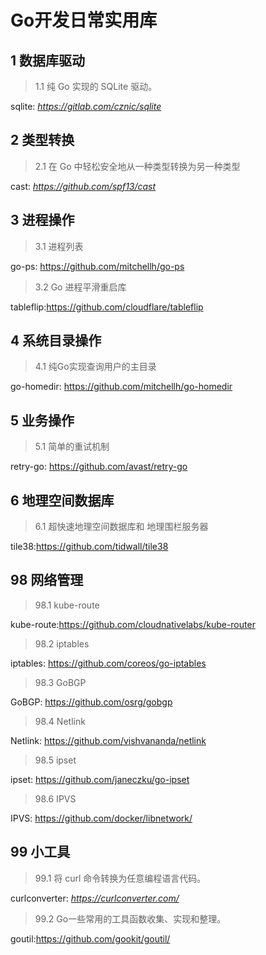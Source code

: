 # Go开发日常实用库

## 1 数据库驱动

> 1.1 纯 Go 实现的 SQLite 驱动。

sqlite: *https://gitlab.com/cznic/sqlite*



## 2 类型转换

> 2.1 在 Go 中轻松安全地从一种类型转换为另一种类型

cast: *https://github.com/spf13/cast*



## 3 进程操作

> 3.1 进程列表

go-ps: https://github.com/mitchellh/go-ps

> 3.2 Go 进程平滑重启库

tableflip:https://github.com/cloudflare/tableflip



## 4 系统目录操作

> 4.1 纯Go实现查询用户的主目录

go-homedir: https://github.com/mitchellh/go-homedir





## 5 业务操作

> 5.1 简单的重试机制

retry-go: https://github.com/avast/retry-go



## 6 地理空间数据库

> 6.1 超快速地理空间数据库和
> 地理围栏服务器

tile38:https://github.com/tidwall/tile38


## 98 网络管理

> 98.1 kube-route

kube-route:https://github.com/cloudnativelabs/kube-router

> 98.2 iptables

iptables: https://github.com/coreos/go-iptables

> 98.3 GoBGP

GoBGP: https://github.com/osrg/gobgp

> 98.4 Netlink

Netlink: https://github.com/vishvananda/netlink

> 98.5 ipset

ipset: https://github.com/janeczku/go-ipset

> 98.6 IPVS

IPVS: https://github.com/docker/libnetwork/

## 99 小工具

> 99.1 将 curl 命令转换为任意编程语言代码。

curlconverter: *https://curlconverter.com/*

> 99.2 Go一些常用的工具函数收集、实现和整理。

goutil:https://github.com/gookit/goutil/
